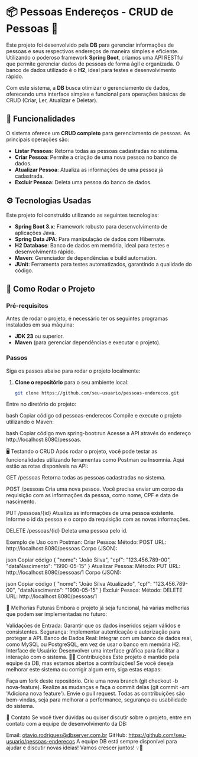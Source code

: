 # 📦 Pessoas Endereços - CRUD de Pessoas 🏢

Este projeto foi desenvolvido pela **DB** para gerenciar informações de pessoas e seus respectivos endereços de maneira simples e eficiente. Utilizando o poderoso framework **Spring Boot**, criamos uma API RESTful que permite gerenciar dados de pessoas de forma ágil e organizada. O banco de dados utilizado é o **H2**, ideal para testes e desenvolvimento rápido. 

Com este sistema, a **DB** busca otimizar o gerenciamento de dados, oferecendo uma interface simples e funcional para operações básicas de CRUD (Criar, Ler, Atualizar e Deletar).

## 🚀 Funcionalidades

O sistema oferece um **CRUD completo** para gerenciamento de pessoas. As principais operações são:

- **Listar Pessoas**: Retorna todas as pessoas cadastradas no sistema.
- **Criar Pessoa**: Permite a criação de uma nova pessoa no banco de dados.
- **Atualizar Pessoa**: Atualiza as informações de uma pessoa já cadastrada.
- **Excluir Pessoa**: Deleta uma pessoa do banco de dados.

## ⚙️ Tecnologias Usadas

Este projeto foi construído utilizando as seguintes tecnologias:

- **Spring Boot 3.x**: Framework robusto para desenvolvimento de aplicações Java.
- **Spring Data JPA**: Para manipulação de dados com Hibernate.
- **H2 Database**: Banco de dados em memória, ideal para testes e desenvolvimento rápido.
- **Maven**: Gerenciador de dependências e build automation.
- **JUnit**: Ferramenta para testes automatizados, garantindo a qualidade do código.

## 🔧 Como Rodar o Projeto

### Pré-requisitos

Antes de rodar o projeto, é necessário ter os seguintes programas instalados em sua máquina:

- **JDK 23** ou superior.
- **Maven** (para gerenciar dependências e executar o projeto).

### Passos

Siga os passos abaixo para rodar o projeto localmente:

1. **Clone o repositório** para o seu ambiente local:
   ```bash
   git clone https://github.com/seu-usuario/pessoas-enderecos.git
Entre no diretório do projeto:

bash
Copiar código
cd pessoas-enderecos
Compile e execute o projeto utilizando o Maven:

bash
Copiar código
mvn spring-boot:run
Acesse a API através do endereço http://localhost:8080/pessoas.

🖥️ Testando o CRUD
Após rodar o projeto, você pode testar as funcionalidades utilizando ferramentas como Postman ou Insomnia. Aqui estão as rotas disponíveis na API:

GET /pessoas
Retorna todas as pessoas cadastradas no sistema.

POST /pessoas
Cria uma nova pessoa. Você precisa enviar um corpo da requisição com as informações da pessoa, como nome, CPF e data de nascimento.

PUT /pessoas/{id}
Atualiza as informações de uma pessoa existente. Informe o id da pessoa e o corpo da requisição com as novas informações.

DELETE /pessoas/{id}
Deleta uma pessoa pelo id.

Exemplo de Uso com Postman:
Criar Pessoa:
Método: POST
URL: http://localhost:8080/pessoas
Corpo (JSON):

json
Copiar código
{
    "nome": "João Silva",
    "cpf": "123.456.789-00",
    "dataNascimento": "1990-05-15"
}
Atualizar Pessoa:
Método: PUT
URL: http://localhost:8080/pessoas/1
Corpo (JSON):

json
Copiar código
{
    "nome": "João Silva Atualizado",
    "cpf": "123.456.789-00",
    "dataNascimento": "1990-05-15"
}
Excluir Pessoa:
Método: DELETE
URL: http://localhost:8080/pessoas/1

🎨 Melhorias Futuras
Embora o projeto já seja funcional, há várias melhorias que podem ser implementadas no futuro:

Validações de Entrada: Garantir que os dados inseridos sejam válidos e consistentes.
Segurança: Implementar autenticação e autorização para proteger a API.
Banco de Dados Real: Integrar com um banco de dados real, como MySQL ou PostgreSQL, em vez de usar o banco em memória H2.
Interface de Usuário: Desenvolver uma interface gráfica para facilitar a interação com o sistema.
🧑‍💻 Contribuições
Este projeto é mantido pela equipe da DB, mas estamos abertos a contribuições! Se você deseja melhorar este sistema ou corrigir algum erro, siga estas etapas:

Faça um fork deste repositório.
Crie uma nova branch (git checkout -b nova-feature).
Realize as mudanças e faça o commit delas (git commit -am 'Adiciona nova feature').
Envie o pull request.
Todas as contribuições são bem-vindas, seja para melhorar a performance, segurança ou usabilidade do sistema.

📧 Contato
Se você tiver dúvidas ou quiser discutir sobre o projeto, entre em contato com a equipe de desenvolvimento da DB:

Email: otavio.rodrigues@dbserver.com.br
GitHub: https://github.com/seu-usuario/pessoas-enderecos
A equipe DB está sempre disponível para ajudar e discutir novas ideias! Vamos crescer juntos! 💡🚀
